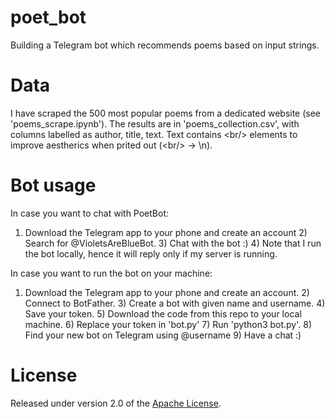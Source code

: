 # poet_bot

Building a Telegram bot which recommends poems based on input strings.

# Data

I have scraped the 500 most popular poems from a dedicated website (see 'poems_scrape.ipynb'). The results are in 'poems_collection.csv', with columns labelled as author, title, text. Text contains <br\/> elements to improve aestherics when prited out (<br\/> -> \n).

# Bot usage

In case you want to chat with PoetBot:
1) Download the Telegram app to your phone and create an account 2) Search for @VioletsAreBlueBot. 3) Chat with the bot :) 4) Note that I run the bot locally, hence it will reply only if my server is running.

In case you want to run the bot on your machine:
1) Download the Telegram app to your phone and create an account. 2) Connect to BotFather. 3) Create a bot with given name and username. 4) Save your token. 5) Download the code from this repo to your local machine. 6) Replace your token in 'bot.py' 7) Run 'python3 bot.py'. 8) Find your new bot on Telegram using @username 9) Have a chat :) 

# License
Released under version 2.0 of the [Apache License].

[Apache license]: http://www.apache.org/licenses/LICENSE-2.0
